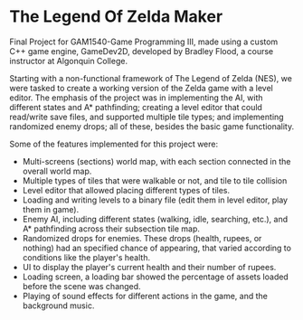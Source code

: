 # The Legend Of Zelda Maker
Final Project for GAM1540-Game Programming III, made using a custom C++ game engine, GameDev2D, developed by Bradley Flood, a course instructor at Algonquin College.

Starting with a non-functional framework of The Legend of Zelda (NES), we were tasked to create a working version of the Zelda game with a level editor. The emphasis of the project was in implementing the AI, with different states and A* pathfinding; creating a level editor that could read/write save files, and supported multiple tile types; and implementing randomized enemy drops; all of these, besides the basic game functionality.

Some of the features implemented for this project were:
- Multi-screens (sections) world map, with each section connected in the overall world map.
- Multiple types of tiles that were walkable or not, and tile to tile collision
- Level editor that allowed placing different types of tiles.
- Loading and writing levels to a binary file (edit them in level editor, play them in game).
- Enemy AI, including different states (walking, idle, searching, etc.), and A* pathfinding across their subsection tile map.
- Randomized drops for enemies. These drops (health, rupees, or nothing) had an specified chance of appearing, that varied according to conditions like the player's health.
- UI to display the player's current health and their number of rupees.
- Loading screen, a loading bar showed the percentage of assets loaded before the scene was changed.
- Playing of sound effects for different actions in the game, and the background music.
